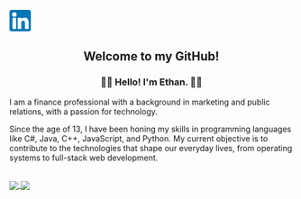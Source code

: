 <p align="center">

<a align="center" href="https://www.linkedin.com/in/ethan-luxton/" target="_blank" rel="noopener noreferrer"><img height="38" src="./images/linkedin.png"></a>&nbsp;&nbsp;

</p>

<h2 align="center">Welcome to my GitHub! 

<h3 align="center">👨‍💻 Hello! I'm Ethan. 👨‍💻</h3>

I am a finance professional with a background in marketing and public relations, with a passion for technology.

Since the age of 13, I have been honing my skills in programming languages like C#, Java, C++, JavaScript, and Python. My current objective is to contribute to the technologies that shape our everyday lives, from operating systems to full-stack web development.

</br>

<a href="https://github.com/ethan-luxton/github-readme-stats">
<img align="center" src="https://github-readme-stats.vercel.app/api?username=ethan-luxton&show_icons=true&theme=midnight-purple&card_width=800" />
</a>
<a href="https://github.com/ethan-luxton/github-readme-stats">
<img align="center" src="https://github-readme-stats.vercel.app/api/top-langs/?username=ethan-luxton&theme=midnight-purple&card_width=800&langs_count=10">

</a>


